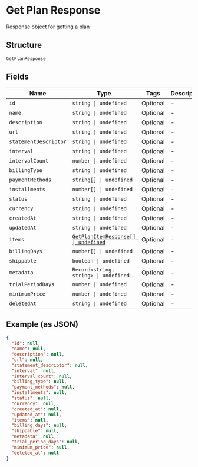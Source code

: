 
# Get Plan Response

Response object for getting a plan

## Structure

`GetPlanResponse`

## Fields

| Name | Type | Tags | Description |
|  --- | --- | --- | --- |
| `id` | `string \| undefined` | Optional | - |
| `name` | `string \| undefined` | Optional | - |
| `description` | `string \| undefined` | Optional | - |
| `url` | `string \| undefined` | Optional | - |
| `statementDescriptor` | `string \| undefined` | Optional | - |
| `interval` | `string \| undefined` | Optional | - |
| `intervalCount` | `number \| undefined` | Optional | - |
| `billingType` | `string \| undefined` | Optional | - |
| `paymentMethods` | `string[] \| undefined` | Optional | - |
| `installments` | `number[] \| undefined` | Optional | - |
| `status` | `string \| undefined` | Optional | - |
| `currency` | `string \| undefined` | Optional | - |
| `createdAt` | `string \| undefined` | Optional | - |
| `updatedAt` | `string \| undefined` | Optional | - |
| `items` | [`GetPlanItemResponse[] \| undefined`](../../doc/models/get-plan-item-response.md) | Optional | - |
| `billingDays` | `number[] \| undefined` | Optional | - |
| `shippable` | `boolean \| undefined` | Optional | - |
| `metadata` | `Record<string, string> \| undefined` | Optional | - |
| `trialPeriodDays` | `number \| undefined` | Optional | - |
| `minimumPrice` | `number \| undefined` | Optional | - |
| `deletedAt` | `string \| undefined` | Optional | - |

## Example (as JSON)

```json
{
  "id": null,
  "name": null,
  "description": null,
  "url": null,
  "statement_descriptor": null,
  "interval": null,
  "interval_count": null,
  "billing_type": null,
  "payment_methods": null,
  "installments": null,
  "status": null,
  "currency": null,
  "created_at": null,
  "updated_at": null,
  "items": null,
  "billing_days": null,
  "shippable": null,
  "metadata": null,
  "trial_period_days": null,
  "minimum_price": null,
  "deleted_at": null
}
```

